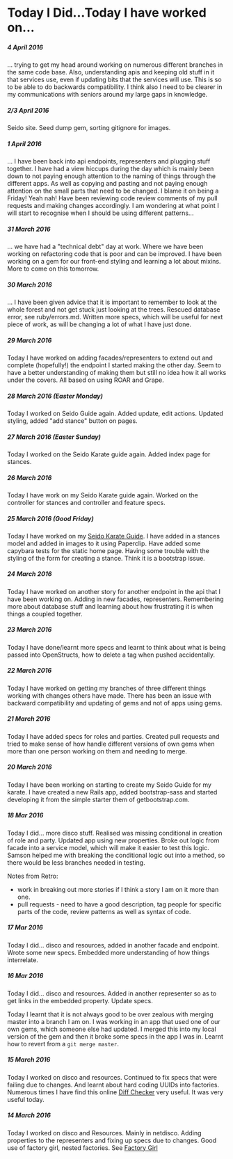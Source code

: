 # Today I Did...Today I have worked on...

##### 4 April 2016
... trying to get my head around working on numerous different branches in the same code base. Also, understanding apis and keeping old stuff in it that services use, even if updating bits that the services will use. This is so to be able to do backwards compatibility. I think also I need to be clearer in my communications with seniors around my large gaps in knowledge.

##### 2/3 April 2016
Seido site. Seed dump gem, sorting gitignore for images.

##### 1 April 2016
... I have been back into api endpoints, representers and plugging stuff together. I have had a view hiccups during the day which is mainly been down to not paying enough attention to the naming of things through the different apps. As well as copying and pasting and not paying enough attention on the small parts that need to be changed. I blame it on being a Friday! Yeah nah! Have been reviewing code review comments of my pull requests and making changes accordingly. I am wondering at what point I will start to recognise when I should be using different patterns...

##### 31 March 2016
... we have had a "technical debt" day at work. Where we have been working on refactoring code that is poor and can be improved. I have been working on a gem for our front-end styling and learning a lot about mixins. More to come on this tomorrow.

##### 30 March 2016
... I have been given advice that it is important to remember to look at the whole forest and not get stuck just looking at the trees. Rescued database error, see ruby/errors.md. Written more specs, which will be useful for next piece of work, as will be changing a lot of what I have just done.

##### 29 March 2016
Today I have worked on adding facades/representers to extend out and complete (hopefully!) the endpoint I started making the other day. Seem to have a better understanding of making them but still no idea how it all works under the covers. All based on using ROAR and Grape.

##### 28 March 2016 (Easter Monday)
Today I worked on Seido Guide again. Added update, edit actions. Updated styling, added "add stance" button on pages.

##### 27 March 2016 (Easter Sunday)
Today I worked on the Seido Karate guide again. Added index page for stances.

##### 26 March 2016
Today I have work on my Seido Karate guide again. Worked on the controller for stances and controller and feature specs.

##### 25 March 2016 (Good Friday)
Today I have worked on my [Seido Karate Guide](https://github.com/libbyschuknight/libs_seido_guide). I have added in a stances model and added in images to it using Paperclip. Have added some capybara tests for the static home page. Having some trouble with the styling of the form for creating a stance. Think it is a bootstrap issue.

##### 24 March 2016
Today I have worked on another story for another endpoint in the api that I have been working on. Adding in new facades, representers. Remembering more about database stuff and learning about how frustrating it is when things a coupled together.

##### 23 March 2016
Today I have done/learnt more specs and learnt to think about what is being passed into OpenStructs, how to delete a tag when pushed accidentally.

##### 22 March 2016
Today I have worked on getting my branches of three different things working with changes others have made. There has been an issue with backward compatibility and updating of gems and not of apps using gems.

##### 21 March 2016
Today I have added specs for roles and parties. Created pull requests and tried to make sense of how handle different versions of own gems when more than one person working on them and needing to merge.

##### 20 March 2016

Today I have been working on starting to create my Seido Guide for my karate. I have created a new Rails app, added bootstrap-sass and started developing it from the simple starter them of getbootstrap.com.

##### 18 Mar 2016
Today I did... more disco stuff. Realised was missing conditional in creation of role and party. Updated app using new properties. Broke out logic from facade into a service model, which will make it easier to test this logic. Samson helped me with breaking the conditional logic out into a method, so there would be less branches needed in testing.

Notes from Retro:
- work in breaking out more stories if I think a story I am on it more than one.
- pull requests - need to have a good description, tag people for specific parts of the code, review patterns as well as syntax of code.


##### 17 Mar 2016
Today I did... disco and resources, added in another facade and endpoint. Wrote some new specs. Embedded more understanding of how things interrelate.

##### 16 Mar 2016
Today I did... disco and resources. Added in another representer so as to get links in the embedded property. Update specs.

Today I learnt that it is not always good to be over zealous with merging master into a branch I am on. I was working in an app that used one of our own gems, which someone else had updated. I merged this into my local version of the gem and then it broke some specs in the app I was in. Learnt how to revert from a `git merge master`.

##### 15 March 2016
Today I worked on disco and resources. Continued to fix specs that were failing due to changes. And learnt about hard coding UUIDs into factories. Numerous times I have find this online [Diff Checker](https://www.diffchecker.com/) very useful. It was very useful today.

##### 14 March 2016
Today I worked on disco and Resources. Mainly in netdisco. Adding properties to the representers and fixing up specs due to changes. Good use of factory girl, nested factories. See [Factory Girl](/testing/factory_girl.md)
